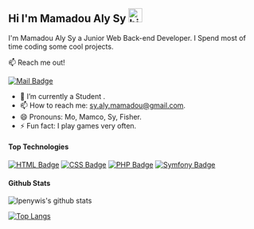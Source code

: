 ## Hi I'm Mamadou Aly Sy <img src="https://user-images.githubusercontent.com/1303154/88677602-1635ba80-d120-11ea-84d8-d263ba5fc3c0.gif" width="28px" alt="hi">

I'm Mamadou Aly Sy a Junior Web Back-end Developer.
I Spend most of time coding some cool projects.

:mailbox: Reach me out!

[![Mail Badge](https://img.shields.io/badge/-sy.aly.mamadou-c0392b?style=flat&labelColor=c0392b&logo=gmail&logoColor=white)](mailto:sy.aly.mamadou@gmail.com)
- 🔭 I’m currently a Student .
- 📫 How to reach me: sy.aly.mamadou@gmail.com.
- 😄 Pronouns: Mo, Mamco, Sy, Fisher.
- ⚡ Fun fact: I play games very often.

#### Top Technologies
[![HTML Badge](https://img.shields.io/badge/-HTML-red?style=for-the-badge&labelColor=black&logo=html&logoColor=red)](#)
[![CSS Badge](https://img.shields.io/badge/-CSS-blue?style=for-the-badge&labelColor=black&logo=css&logoColor=blue)](#)
[![PHP Badge](https://img.shields.io/badge/-PHP-blueviolet?style=for-the-badge&labelColor=black&logo=php&logoColor=blueviolet)](#)
[![Symfony Badge](https://img.shields.io/badge/-Symfony-green?style=for-the-badge&labelColor=black&logo=symfony&logoColor=green)](#)

#### Github Stats
![Ipenywis's github stats](https://github-readme-stats.vercel.app/api?username=MamadouAlySy&count_private=true&theme=graywhite&hide=contribs,prs) 

[![Top Langs](https://github-readme-stats.vercel.app/api/top-langs/?username=MamadouAlySy)](https://github.com/anuraghazra/github-readme-stats)
